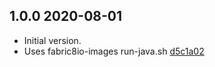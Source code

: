 ## 1.0.0 2020-08-01

* Initial version.
* Uses fabric8io-images run-java.sh [d5c1a02](https://github.com/fabric8io-images/java/blob/d5c1a02e7abdfdc0de7f50df7a0b8222275c52cf/images/alpine/openjdk11/jre/run-java.sh)
